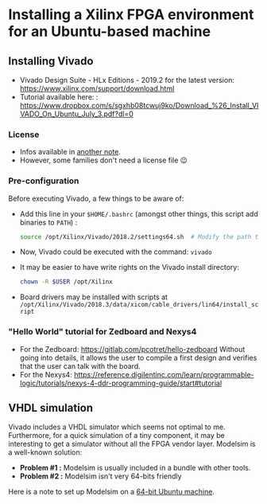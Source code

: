 # Installing a Xilinx FPGA environment for an Ubuntu-based machine


## Installing Vivado

- Vivado Design Suite - HLx Editions - 2019.2 for the latest version: https://www.xilinx.com/support/download.html
- Tutorial available here: : https://www.dropbox.com/s/sgxhb08tcwuj9ko/Download_%26_Install_VIVADO_On_Ubuntu_July_3.pdf?dl=0

### License

- Infos available in [another note](./xilinx_bashrc.md).
- However, some families don't need a license file :wink:

### Pre-configuration

Before executing Vivado, a few things to be aware of:

- Add this line in your `$HOME/.bashrc` (amongst other things, this script add binaries to `PATH`) :

  ```bash
  source /opt/Xilinx/Vivado/2018.2/settings64.sh  # Modify the path to Vivado if needed
  ```

- Now, Vivado could be executed with the command: `vivado`

- It may be easier to have write rights on the Vivado install directory:

  ```bash
  chown -R $USER /opt/Xilinx
  ```

- Board drivers may be installed with scripts at `/opt/Xilinx/Vivado/2018.3/data/xicom/cable_drivers/lin64/install_script`

### "Hello World" tutorial for Zedboard and Nexys4

- For the Zedboard: https://gitlab.com/pcotret/hello-zedboard
  Without going into details, it allows the user to compile a first design and verifies that the user can talk with the board.
- For the Nexys4: https://reference.digilentinc.com/learn/programmable-logic/tutorials/nexys-4-ddr-programming-guide/start#tutorial

 ## VHDL simulation

Vivado includes a VHDL simulator which seems not optimal to me. Furthermore, for a quick simulation of a tiny component, it may be interesting to get a simulator without all the FPGA vendor layer. Modelsim is a well-known solution:

- **Problem #1 :** Modelsim is usually included in a bundle with other tools. 
- **Problem #2 :** Modelsim isn't very 64-bits friendly

Here is a note to set up Modelsim on a [64-bit Ubuntu machine](./modelsim-ubuntu.md).

